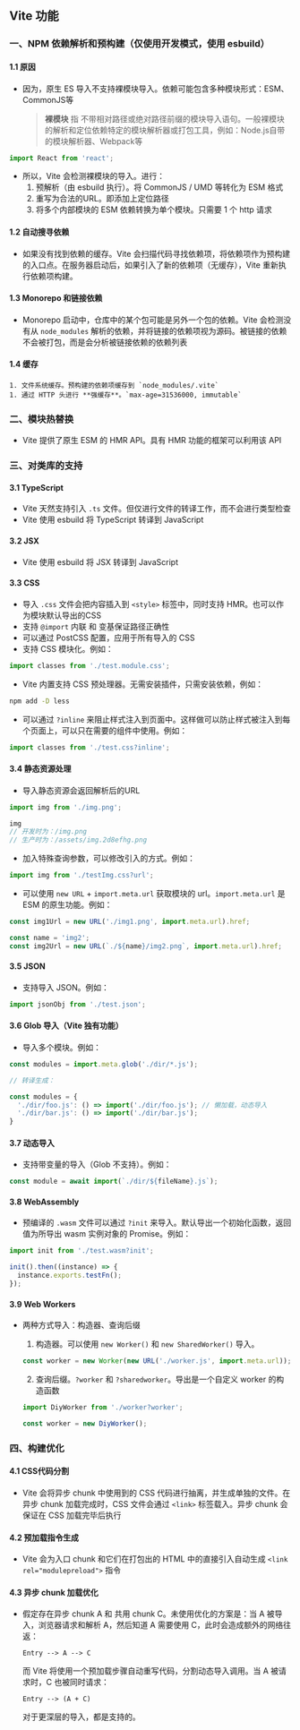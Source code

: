 ## Vite 功能

### 一、NPM 依赖解析和预构建（仅使用开发模式，使用 esbuild）

#### 1.1 原因

+ 因为，原生 ES 导入不支持裸模块导入。依赖可能包含多种模块形式：ESM、CommonJS等
  
  > **裸模块** 指 不带相对路径或绝对路径前缀的模块导入语句。一般裸模块的解析和定位依赖特定的模块解析器或打包工具，例如：Node.js自带的模块解析器、Webpack等

``` js
import React from 'react';
```

+ 所以，Vite 会检测裸模块的导入。进行：
  1. 预解析（由 esbuild 执行）。将 CommonJS / UMD 等转化为 ESM 格式
  2. 重写为合法的URL。即添加上定位路径
  3. 将多个内部模块的 ESM 依赖转换为单个模块。只需要 1 个 http 请求

#### 1.2 自动搜寻依赖

+ 如果没有找到依赖的缓存。Vite 会扫描代码寻找依赖项，将依赖项作为预构建的入口点。在服务器启动后，如果引入了新的依赖项（无缓存），Vite 重新执行依赖项构建。

#### 1.3 Monorepo 和链接依赖

+ Monorepo 启动中，仓库中的某个包可能是另外一个包的依赖。Vite 会检测没有从 `node_modules` 解析的依赖，并将链接的依赖项视为源码。被链接的依赖不会被打包，而是会分析被链接依赖的依赖列表

#### 1.4 缓存

	1. 文件系统缓存。预构建的依赖项缓存到 `node_modules/.vite`
	1. 通过 HTTP 头进行 **强缓存**。`max-age=31536000, immutable`



### 二、模块热替换

+ Vite 提供了原生 ESM 的 HMR API。具有 HMR 功能的框架可以利用该 API



### 三、对类库的支持

#### 3.1 TypeScript

+ Vite 天然支持引入 `.ts` 文件。但仅进行文件的转译工作，而不会进行类型检查
+ Vite 使用 esbuild 将 TypeScript 转译到 JavaScript

#### 3.2 JSX

+ Vite 使用 esbuild 将 JSX 转译到 JavaScript

#### 3.3 CSS

+ 导入 `.css` 文件会把内容插入到 `<style>` 标签中，同时支持 HMR。也可以作为模块默认导出的CSS
+ 支持 `@import` 内联 和 变基保证路径正确性
+ 可以通过 PostCSS 配置，应用于所有导入的 CSS
+ 支持 CSS 模块化。例如：

```jsx
import classes from './test.module.css';
```

+ Vite 内置支持 CSS 预处理器。无需安装插件，只需安装依赖，例如：

```bash
npm add -D less
```

+ 可以通过 `?inline` 来阻止样式注入到页面中。这样做可以防止样式被注入到每个页面上，可以只在需要的组件中使用。例如：

```js
import classes from './test.css?inline';
```

#### 3.4 静态资源处理

+ 导入静态资源会返回解析后的URL

```js
import img from './img.png';

img
// 开发时为：/img.png
// 生产时为：/assets/img.2d8efhg.png
```

+ 加入特殊查询参数，可以修改引入的方式。例如：

```js
import img from './testImg.css?url';
```

+ 可以使用 `new URL` + `import.meta.url` 获取模块的 url。`import.meta.url` 是 ESM 的原生功能。例如：

```js
const img1Url = new URL('./img1.png', import.meta.url).href;

const name = 'img2';
const img2Url = new URL(`./${name}/img2.png`, import.meta.url).href;
```



#### 3.5 JSON

+ 支持导入 JSON。例如：

```js
import jsonObj from './test.json';
```

#### 3.6 Glob 导入（Vite 独有功能）

+ 导入多个模块。例如：

```js
const modules = import.meta.glob('./dir/*.js');

// 转译生成：

const modules = {
  './dir/foo.js': () => import('./dir/foo.js');	// 懒加载，动态导入
  './dir/bar.js': () => import('./dir/bar.js');
}
```

#### 3.7 动态导入

+ 支持带变量的导入（Glob 不支持）。例如：

```js
const module = await import(`./dir/${fileName}.js`);
```

#### 3.8 WebAssembly

+ 预编译的 `.wasm` 文件可以通过 `?init` 来导入。默认导出一个初始化函数，返回值为所导出 wasm 实例对象的 Promise。例如：

```js
import init from './test.wasm?init';

init().then((instance) => {
  instance.exports.testFn();
});
```

#### 3.9 Web Workers

+ 两种方式导入：构造器、查询后缀
  1. 构造器。可以使用 `new Worker()` 和 `new SharedWorker()` 导入。

	```js
	const worker = new Worker(new URL('./worker.js', import.meta.url));
	```
	2. 查询后缀。`?worker` 和 `?sharedworker`。导出是一个自定义 worker 的构造函数
	
	```js
	import DiyWorker from './worker?worker';
	
	const worker = new DiyWorker();
	```
	

### 四、构建优化

#### 4.1 CSS代码分割

+ Vite 会将异步 chunk 中使用到的 CSS 代码进行抽离，并生成单独的文件。在异步 chunk 加载完成时，CSS 文件会通过 `<link>` 标签载入。异步 chunk 会保证在 CSS 加载完毕后执行

#### 4.2 预加载指令生成

+ Vite 会为入口 chunk 和它们在打包出的 HTML 中的直接引入自动生成 `<link rel="modulepreload">` 指令

#### 4.3 异步 chunk 加载优化

+ 假定存在异步 chunk A 和 共用 chunk C。未使用优化的方案是：当 A 被导入，浏览器请求和解析 A，然后知道 A 需要使用 C，此时会造成额外的网络往返：

	```
	Entry --> A --> C
	```
	
	而 Vite 将使用一个预加载步骤自动重写代码，分割动态导入调用。当 A 被请求时，C 也被同时请求：
	
	```
	Entry --> (A + C)
	```
	
	对于更深层的导入，都是支持的。









































